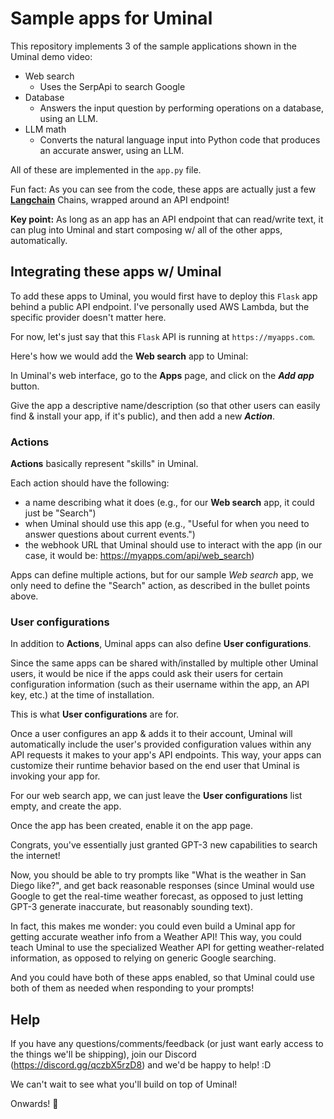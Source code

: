 # Sample apps for Uminal

This repository implements 3 of the sample applications shown in the Uminal demo video:

- Web search
  - Uses the SerpApi to search Google
- Database
  - Answers the input question by performing operations on a database, using an LLM.
- LLM math
  - Converts the natural language input into Python code that produces an accurate answer, using an LLM.

All of these are implemented in the `app.py` file.

Fun fact: As you can see from the code, these apps are actually just a few [**Langchain**](https://github.com/hwchase17/langchain) Chains, wrapped around an API endpoint!

**Key point:** As long as an app has an API endpoint that can read/write text, it can plug into Uminal and start composing w/ all of the other apps, automatically.

## Integrating these apps w/ Uminal
To add these apps to Uminal, you would first have to deploy this `Flask` app behind a public API endpoint. I've personally used AWS Lambda, but the specific provider doesn't matter here. 

For now, let's just say that this `Flask` API is running at `https://myapps.com`.

Here's how we would add the **Web search** app to Uminal:

In Uminal's web interface, go to the **Apps** page, and click on the ***Add app*** button.

Give the app a descriptive name/description (so that other users can easily find & install your app, if it's public), and then add a new ***Action***.

### Actions
**Actions** basically represent "skills" in Uminal. 

Each action should have the following:
- a name describing what it does (e.g., for our **Web search** app, it could just be "Search")
- when Uminal should use this app (e.g., "Useful for when you need to answer questions about current events.")
- the webhook URL that Uminal should use to interact with the app (in our case, it would be: https://myapps.com/api/web_search)

Apps can define multiple actions, but for our sample *Web search* app, we only need to define the "Search" action, as described in the bullet points above.

### User configurations
In addition to **Actions**, Uminal apps can also define **User configurations**. 

Since the same apps can be shared with/installed by multiple other Uminal users, it would be nice if the apps could ask their users for certain configuration information (such as their username within the app, an API key, etc.) at the time of installation. 

This is what **User configurations** are for.

Once a user configures an app & adds it to their account, Uminal will automatically include the user's provided configuration values within any API requests it makes to your app's API endpoints. This way, your apps can customize their runtime behavior based on the end user that Uminal is invoking your app for.

For our web search app, we can just leave the **User configurations** list empty, and create the app.


Once the app has been created, enable it on the app page.

Congrats, you've essentially just granted GPT-3 new capabilities to search the internet!

Now, you should be able to try prompts like "What is the weather in San Diego like?", and get back reasonable responses (since Uminal would use Google to get the real-time weather forecast, as opposed to just letting GPT-3 generate inaccurate, but reasonably sounding text).

In fact, this makes me wonder: you could even build a Uminal app for getting accurate weather info from a Weather API! This way, you could teach Uminal to use the specialized Weather API for getting weather-related information, as opposed to relying on generic Google searching. 

And you could have both of these apps enabled, so that Uminal could use both of them as needed when responding to your prompts!

## Help
If you have any questions/comments/feedback (or just want early access to the things we'll be shipping), join our Discord (https://discord.gg/qczbX5rzD8) and we'd be happy to help! :D

We can't wait to see what you'll build on top of Uminal!

Onwards! 🚀